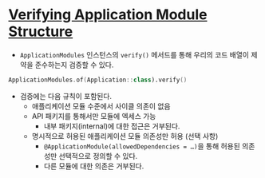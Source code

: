 # [Verifying Application Module Structure](https://docs.spring.io/spring-modulith/reference/verification.html)

- `ApplicationModules` 인스턴스의 `verify()` 메서드를 통해 우리의 코드 배열이 제약을 준수하는지 검증할 수 있다.

```kotlin
ApplicationModules.of(Application::class).verify()
```

- 검증에는 다음 규칙이 포함된다.
    - 애플리케이션 모듈 수준에서 사이클 의존이 없음
    - API 패키지를 통해서만 모듈에 엑세스 가능
        - 내부 패키지(internal)에 대한 접근은 거부된다.
    - 명시적으로 허용된 애플리케이션 모듈 의존성만 허용 (선택 사항)
        - `@ApplicationModule(allowedDependencies = …)`을 통해 허용된 의존성만 선택적으로 정의할 수 있다.
        - 다른 모듈에 대한 의존은 거부된다.

